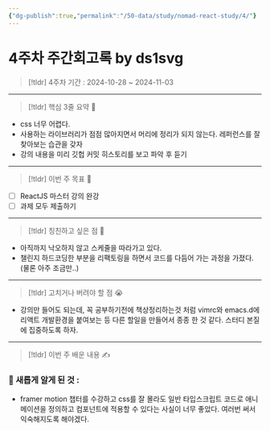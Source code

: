```yaml
---
{"dg-publish":true,"permalink":"/50-data/study/nomad-react-study/4/"}
---
```


# 4주차 주간회고록 by ds1svg

> [!tldr] 4주차
> 기간 : 2024-10-28 ~ 2024-11-03

---

> [!tldr]  핵심 3줄 요약 💖
- css 너무 어렵다.
- 사용하는 라이브러리가 점점 많아지면서 머리에 정리가 되지 않는다. 레퍼런스를 잘 찾아보는 습관을 갖자
- 강의 내용을 미리 깃헙 커밋 히스토리를 보고 파악 후 듣기

---

> [!tldr]  이번 주 목표 🎯
- [ ] ReactJS 마스터 강의 완강
- [ ] 과제 모두 제출하기

---

> [!tldr] 칭친하고 싶은 점 👏
- 아직까지 낙오하지 않고 스케줄을 따라가고 있다.
- 챌린지 하드코딩한 부분을 리팩토링을 하면서 코드를 다듬어 가는 과정을 가졌다. (물론 아주 조금만..)

---

> [!tldr] 고치거나 버려야 할 점 😭
- 강의만 들어도 되는데, 꼭 공부하기전에 책상정리하는것 처럼 vimrc와 emacs.d에 리액트 개발환경을 붙여보는 등 다른 할일을 만들어서 종종 한 것 같다. 스터디 본질에 집중하도록 하자.

---

> [!tldr]  이번 주 배운 내용 ✍️

### 🤩 새롭게 알게 된 것 :
- framer motion 챕터를 수강하고 css를 잘 몰라도 일반 타입스크립트 코드로 애니메이션을 정의하고 컴포넌트에 적용할 수 있다는 사실이 너무 좋았다. 여러번 써서 익숙해지도록 해야겠다.
